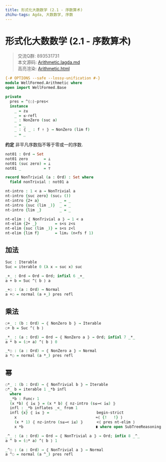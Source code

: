 ```yaml
---
title: 形式化大数数学 (2.1 - 序数算术)
zhihu-tags: Agda, 大数数学, 序数
---
```


# 形式化大数数学 (2.1 - 序数算术)

> 交流Q群: 893531731  
> 本文源码: [Arithmetic.lagda.md](https://github.com/choukh/agda-googology/blob/main/src/WellFormed/Arithmetic.lagda.md)  
> 高亮渲染: [Arithmetic.html](https://choukh.github.io/agda-googology/WellFormed.Arithmetic.html)  

```agda
{-# OPTIONS --safe --lossy-unification #-}
module WellFormed.Arithmetic where
open import WellFormed.Base
```

```agda
private
  pres = ^⟨◌⟩-pres<
  instance
    _ = z≤
    _ = ≤-refl
    _ : NonZero (suc a)
    _ = _
    _ : ⦃ _ : f ⇡ ⦄ → NonZero (lim f)
    _ = _
```

**约定** 非平凡序数指不等于零或一的序数.

```agda
not01 : Ord → Set
not01 zero       = ⊥
not01 (suc zero) = ⊥
not01 _          = ⊤

record NonTrivial (a : Ord) : Set where
  field nonTrivial : not01 a
```

```agda
nt-intro : 1 < a → NonTrivial a
nt-intro {suc zero} (suc₂ ())
nt-intro {2+ a}         _ = _
nt-intro {suc (lim _)}  _ = _
nt-intro {lim _}        _ = _

nt-elim : ⦃ NonTrivial a ⦄ → 1 < a
nt-elim {2+ _}        = s<s z<s
nt-elim {suc (lim _)} = s<s z<l
nt-elim {lim f}       = lim₂ (n<fs f 1)
```

## 加法

```agda
Suc : Iterable
Suc = iterable 0 (λ x → suc x) suc
```

```agda
_+_ : Ord → Ord → Ord; infixl 6 _+_
a + b = Suc ^⟨ b ⟩ a
```

```agda
_+◌ : (a : Ord) → Normal
a +◌ = normal (a +_) pres refl
```

## 乘法

```agda
◌+_ : (b : Ord) → ⦃ NonZero b ⦄ → Iterable
◌+ b = Suc ^⟨ b ⟩
```

```agda
_*_ : (a : Ord) → Ord → ⦃ NonZero a ⦄ → Ord; infixl 7 _*_
a * b = (◌+ a) ^⟨ b ⟩ 0
```

```agda
_*◌ : (a : Ord) → ⦃ NonZero a ⦄ → Normal
a *◌ = normal (a *_) pres refl
```

## 幂

```agda
◌*_ : (b : Ord) → ⦃ NonTrivial b ⦄ → Iterable
◌*_ b = iterable 1 _*b infl
  where
  _*b : Func↾ 1
  (x *b) ⦃ i≤ ⦄ = (x * b) ⦃ nz-intro (s≤→< i≤) ⦄
  infl : _*b inflates _<_ from 1
  infl {x} ⦃ i≤ ⦄ =                     begin-strict
    x                                   ≈⟨ {!   !} ⟩
    (x * 1) ⦃ nz-intro (s≤→< i≤) ⦄      <⟨ pres nt-elim ⟩
    x *b                                ∎ where open SubTreeReasoning
```

```agda
_^_ : (a : Ord) → Ord → ⦃ NonTrivial a ⦄ → Ord; infix 8 _^_
a ^ b = (◌* a) ^⟨ b ⟩ 1
```

```agda
_^◌ : (a : Ord) → ⦃ NonTrivial a ⦄ → Normal
a ^◌ = normal (a ^_) pres refl
```
 